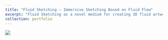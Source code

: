 ```yaml
---
title: "Fluid Sketching — Immersive Sketching Based on Fluid Flow"
excerpt: "Fluid Sketching as a novel medium for creating 3D fluid artwork in immersive virtual environments. <br/><img src='/images/500x300.png'>"
collection: portfolio
---
```


[![](https://img.youtube.com/vi/XMHs76Dlf40/0.jpg)](https://www.youtube.com/watch?v=XMHs76Dlf40)


